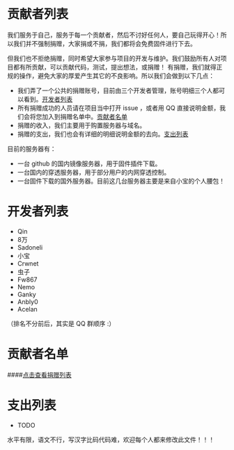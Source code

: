 贡献者列表
==========
我们服务于自己，服务于每一个贡献者，然后不讨好任何人，要自己玩得开心！所以我们并不强制捐赠，大家捐或不捐，我们都将会免费固件进行下去。

但我们也不拒绝捐赠，同时希望大家参与项目的开发与维护。我们鼓励所有人对项目都有所贡献，可以贡献代码，测试，提出想法，或捐赠！
有捐赠，我们就得正规的操作，避免大家的厚爱产生其它的不良影响。所以我们会做到以下几点：

* 我们弄了一个公共的捐赠账号，目前由三个开发者管理，账号明细三个人都可以看到。[开发者列表](#开发者列表)
* 所有捐赠成功的人员请在项目当中打开 issue ，或者用 QQ 直接说明金额，我们会将您加入到捐赠名单中。[贡献者名单](#贡献者名单)
* 捐赠的收入，我们主要用于购置服务器与域名。
* 捐赠的支出，我们也会有详细的明细说明金额的去向。[支出列表](#支出列表)

目前的服务器有：
* 一台 github 的国内镜像服务器，用于固件插件下载。
* 一台国内的穿透服务器，用于部分用户的内网穿透控制。
* 一台固件下载的国外服务器。目前这几台服务器主要是来自小宝的个人腰包！

开发者列表
==========

* Qin
* 8万
* Sadoneli
* 小宝
* Crwnet
* 虫子
* Fw867
* Nemo
* Ganky
* Anbly0
* Acelan

（排名不分前后，其实是 QQ 群顺序 :）

贡献者名单
========
####[点击查看捐赠列表](http://c.koolshare.io/)


支出列表
========

* TODO

水平有限，语文不行，写汉字比码代码难，欢迎每个人都来修改此文件！！！

